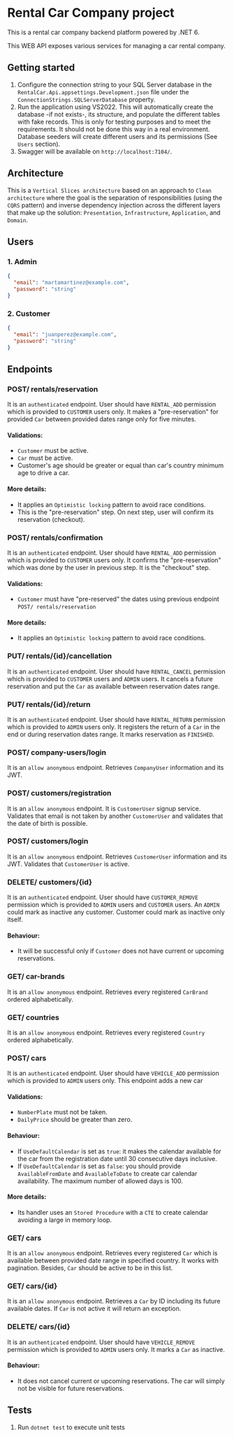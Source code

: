 # Rental Car Company project

This is a rental car company backend platform powered by .NET 6.

This WEB API exposes various services for managing a car rental company.

## Getting started

1. Configure the connection string to your SQL Server database in the `RentalCar.Api.appsettings.Development.json` file under the `ConnectionStrings.SQLServerDatabase` property.
2. Run the application using VS2022. This will automatically create the database -if not exists-, its structure, and populate the different tables with fake records. This is only for testing purposes and to meet the requirements. It should not be done this way in a real environment. Database seeders will create different users and its permissions (See `Users` section).
3. Swagger will be available on `http://localhost:7104/`.

## Architecture

This is a `Vertical Slices architecture` based on an approach to `Clean architecture` where the goal is the separation of responsibilities (using the `CQRS` pattern) and inverse dependency injection across the different layers that make up the solution: `Presentation`, `Infrastructure`, `Application`, and `Domain`.

## Users

### 1. Admin

```json
{
  "email": "martamartinez@example.com",
  "password": "string"
}
```

### 2. Customer

```json
{
  "email": "juanperez@example.com",
  "password": "string"
}
```

## Endpoints

### POST/ rentals/reservation

It is an `authenticated` endpoint.
User should have `RENTAL_ADD` permission which is provided to `CUSTOMER` users only.
It makes a "pre-reservation" for provided `Car` between provided dates range only for five minutes.

#### Validations:

- `Customer` must be active.
- `Car` must be active.
- Customer's age should be greater or equal than car's country minimum age to drive a car.

#### More details:

- It applies an `Optimistic locking` pattern to avoid race conditions.
- This is the "pre-reservation" step. On next step, user will confirm its reservation (checkout).

### POST/ rentals/confirmation

It is an `authenticated` endpoint.
User should have `RENTAL_ADD` permission which is provided to `CUSTOMER` users only.
It confirms the "pre-reservation" which was done by the user in previous step. It is the "checkout" step.

#### Validations:

- `Customer` must have "pre-reserved" the dates using previous endpoint `POST/ rentals/reservation`

#### More details:

- It applies an `Optimistic locking` pattern to avoid race conditions.

### PUT/ rentals/{id}/cancellation

It is an `authenticated` endpoint.
User should have `RENTAL_CANCEL` permission which is provided to `CUSTOMER` users and `ADMIN` users.
It cancels a future reservation and put the `Car` as available between reservation dates range.

### PUT/ rentals/{id}/return

It is an `authenticated` endpoint.
User should have `RENTAL_RETURN` permission which is provided to `ADMIN` users only.
It registers the return of a `Car` in the end or during reservation dates range.
It marks reservation as `FINISHED`.

### POST/ company-users/login

It is an `allow anonymous` endpoint.
Retrieves `CompanyUser` information and its JWT.

### POST/ customers/registration

It is an `allow anonymous` endpoint.
It is `CustomerUser` signup service. Validates that email is not taken by another `CustomerUser` and validates that the date of birth is possible.

### POST/ customers/login

It is an `allow anonymous` endpoint.
Retrieves `CustomerUser` information and its JWT. Validates that `CustomerUser` is active.

### DELETE/ customers/{id}

It is an `authenticated` endpoint.
User should have `CUSTOMER_REMOVE` permission which is provided to `ADMIN` users and `CUSTOMER` users.
An `ADMIN` could mark as inactive any customer. Customer could mark as inactive only itself.

#### Behaviour:

- It will be successful only if `Customer` does not have current or upcoming reservations.

### GET/ car-brands

It is an `allow anonymous` endpoint.
Retrieves every registered `CarBrand` ordered alphabetically.

### GET/ countries

It is an `allow anonymous` endpoint.
Retrieves every registered `Country` ordered alphabetically.

### POST/ cars

It is an `authenticated` endpoint.
User should have `VEHICLE_ADD` permission which is provided to `ADMIN` users only.
This endpoint adds a new car<br>

#### Validations:

- `NumberPlate` must not be taken.
- `DailyPrice` should be greater than zero.

#### Behaviour:

- If `UseDefaultCalendar` is set as `true`: it makes the calendar available for the car from the registration date until 30 consecutive days inclusive.
- If `UseDefaultCalendar` is set as `false`: you should provide `AvailableFromDate` and `AvailableToDate` to create car calendar availability. The maximum number of allowed days is 100.

#### More details:

- Its handler uses an `Stored Procedure` with a `CTE` to create calendar avoiding a large in memory loop.

### GET/ cars

It is an `allow anonymous` endpoint.
Retrieves every registered `Car` which is available between provided date range in specified country. It works with pagination.
Besides, `Car` should be active to be in this list.

### GET/ cars/{id}

It is an `allow anonymous` endpoint.
Retrieves a `Car` by ID including its future available dates. If `Car` is not active it will return an exception.

### DELETE/ cars/{id}

It is an `authenticated` endpoint.
User should have `VEHICLE_REMOVE` permission which is provided to `ADMIN` users only.
It marks a `Car` as inactive.

#### Behaviour:

- It does not cancel current or upcoming reservations. The car will simply not be visible for future reservations.

## Tests

1. Run `dotnet test` to execute unit tests
